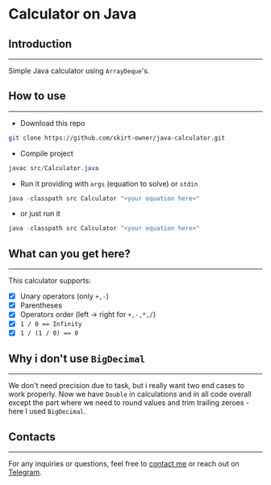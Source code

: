 # Calculator on Java

## Introduction
***
Simple Java calculator using `ArrayDeque`'s.

## How to use
***
- Download this repo
```bash
git clone https://github.com/skirt-owner/java-calculator.git
```
- Compile project
```java 
javac src/Calculator.java
```
- Run it providing with `args` (equation to solve) or `stdin`
```java
java -classpath src Calculator "<your equation here>"
```
- or just run it
```java
java -classpath src Calculator "<your equation here>"
```

## What can you get here?
***
This calculator supports:
- [X] Unary operators (only `+,-`)
- [X] Parentheses
- [X] Operators order (left -> right for `+,-,*,/`)
- [X] `1 / 0 == Infinity`
- [X] `1 / (1 / 0) == 0`

## Why i don't use `BigDecimal`
***
We don't need precision due to task, but i really want two end cases to work properly.
Now we have `Double` in calculations and in all code overall 
except the part where we need to round values and trim trailing zeroes
\- here I used `BigDecimal`.

## Contacts
***
For any inquiries or questions, feel free to [contact me](mailto:skirtsfield@gmail.com) or reach out on [Telegram](https://t.me/skirtsfield).